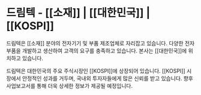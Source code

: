 # 드림텍 - [[소재]] | [[대한민국]] | [[KOSPI]]

드림텍은 [[소재]] 분야의 전자기기 및 부품 제조업체로 자리잡고 있습니다. 다양한 전자 부품을 개발하고 생산하여 고객의 요구를 충족하고 있습니다. 본사는 [[대한민국]]에 위치하고 있습니다.

드림텍은 대한민국의 주요 주식시장인 [[KOSPI]]에 상장되어 있습니다. [[KOSPI]] 시장에서 안정적인 성과를 거두며, 국내외 투자자들에게 많은 신뢰를 받고 있습니다. 향후 사업보고서를 통해 더욱 상세한 정보가 제공될 예정입니다.
